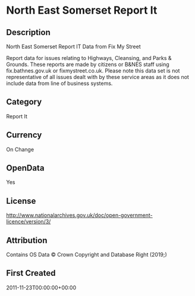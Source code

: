 # North East Somerset Report It

## Description
North East Somerset Report IT Data from Fix My Street

Report data for issues relating to Highways, Cleansing, and Parks & Grounds. These reports are made by citizens or B&NES staff using fix.bathnes.gov.uk or fixmystreet.co.uk.
Please note this data set is not representative of all issues dealt with by these service areas as it does not include data from line of business systems.


## Category
Report It

## Currency
On Change

## OpenData
Yes

## License
http://www.nationalarchives.gov.uk/doc/open-government-licence/version/3/

## Attribution
Contains OS Data &copy; Crown Copyright and Database Right (2019;)

## First Created
2011-11-23T00:00:00+00:00